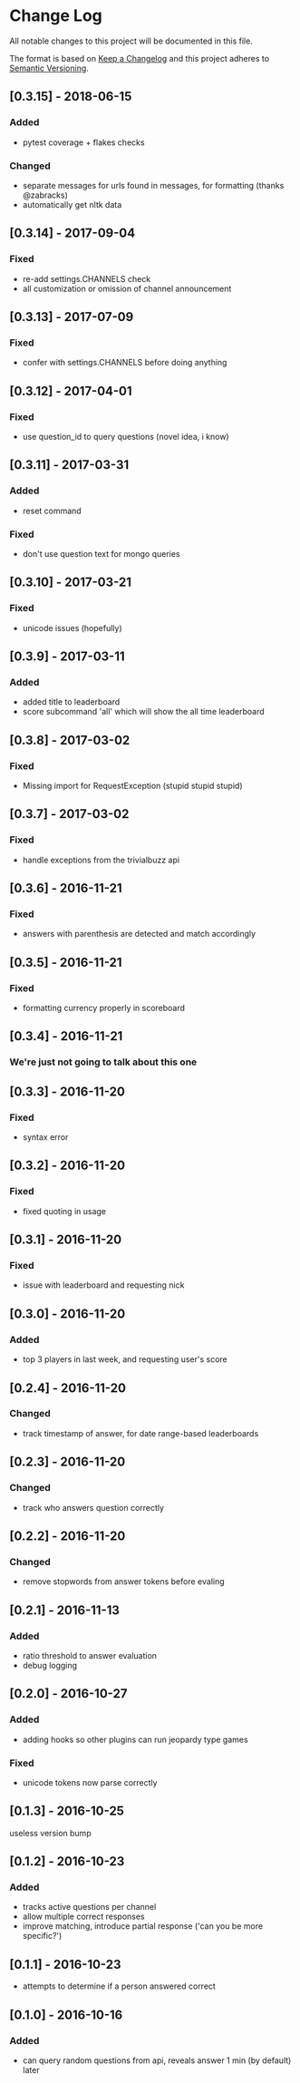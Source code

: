 # Change Log
All notable changes to this project will be documented in this file.

The format is based on [Keep a Changelog](http://keepachangelog.com/)
and this project adheres to [Semantic Versioning](http://semver.org/).

## [0.3.15] - 2018-06-15
### Added
- pytest coverage + flakes checks
### Changed
- separate messages for urls found in messages, for formatting (thanks @zabracks)
- automatically get nltk data

## [0.3.14] - 2017-09-04
### Fixed
- re-add settings.CHANNELS check
- all customization or omission of channel announcement

## [0.3.13] - 2017-07-09
### Fixed
- confer with settings.CHANNELS before doing anything

## [0.3.12] - 2017-04-01
### Fixed
- use question_id to query questions (novel idea, i know)

## [0.3.11] - 2017-03-31
### Added
- reset command
### Fixed
- don't use question text for mongo queries

## [0.3.10] - 2017-03-21
### Fixed
- unicode issues (hopefully)

## [0.3.9] - 2017-03-11
### Added
- added title to leaderboard
- score subcommand 'all' which will show the all time leaderboard

## [0.3.8] - 2017-03-02
### Fixed
- Missing import for RequestException (stupid stupid stupid)

## [0.3.7] - 2017-03-02
### Fixed
- handle exceptions from the trivialbuzz api

## [0.3.6] - 2016-11-21
### Fixed
- answers with parenthesis are detected and match accordingly

## [0.3.5] - 2016-11-21
### Fixed
- formatting currency properly in scoreboard

## [0.3.4] - 2016-11-21
### We're just not going to talk about this one

## [0.3.3] - 2016-11-20
### Fixed
- syntax error

## [0.3.2] - 2016-11-20
### Fixed
- fixed quoting in usage

## [0.3.1] - 2016-11-20
### Fixed
- issue with leaderboard and requesting nick

## [0.3.0] - 2016-11-20
### Added
- top 3 players in last week, and requesting user's score

## [0.2.4] - 2016-11-20
### Changed
- track timestamp of answer, for date range-based leaderboards

## [0.2.3] - 2016-11-20
### Changed
- track who answers question correctly

## [0.2.2] - 2016-11-20
### Changed
- remove stopwords from answer tokens before evaling

## [0.2.1] - 2016-11-13
### Added
- ratio threshold to answer evaluation
- debug logging

## [0.2.0] - 2016-10-27
### Added
- adding hooks so other plugins can run jeopardy type games

### Fixed
- unicode tokens now parse correctly


## [0.1.3] - 2016-10-25
useless version bump


## [0.1.2] - 2016-10-23
### Added
- tracks active questions per channel
- allow multiple correct responses
- improve matching, introduce partial response ('can you be more specific?')

## [0.1.1] - 2016-10-23
- attempts to determine if a person answered correct


## [0.1.0] - 2016-10-16
### Added
- can query random questions from api, reveals answer 1 min (by default) later
